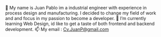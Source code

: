 👋 My name is Juan Pablo im a industrial engineer with experience in process design and manufacturing. 
I decided to change my field of work and and focus in my passion to become a developer.
🌱 I’m currently learning Web Design, id like to get a taste of both frontend and backend development.
📫 My email : Cv.JuanP@gmail.com
